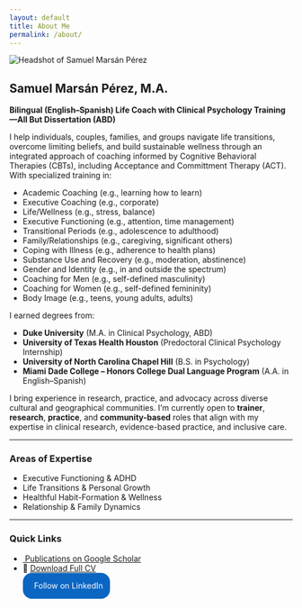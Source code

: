 ```yaml
---
layout: default
title: About Me
permalink: /about/
---
```


<img src="{{ '/assets/headshot.jpg' | relative_url }}"
     alt="Headshot of Samuel Marsán Pérez"
     class="headshot" />

## Samuel Marsán Pérez, M.A.  
**Bilingual (English–Spanish) Life Coach with Clinical Psychology Training—All But Dissertation (ABD)**

I help individuals, couples, families, and groups navigate life transitions, overcome limiting beliefs, and build sustainable wellness through an integrated approach of coaching informed by Cognitive Behavioral Therapies (CBTs), including Acceptance and Committment Therapy (ACT). With specialized training in:

- Academic Coaching (e.g., learning how to learn)
- Executive Coaching (e.g., corporate)
- Life/Wellness (e.g., stress, balance)
- Executive Functioning (e.g., attention, time management)
- Transitional Periods (e.g., adolescence to adulthood)
- Family/Relationships (e.g., caregiving, significant others)
- Coping with Illness (e.g., adherence to health plans)
- Substance Use and Recovery (e.g., moderation, abstinence)
- Gender and Identity (e.g., in and outside the spectrum)
- Coaching for Men (e.g., self-defined masculinity)
- Coaching for Women (e.g., self-defined femininity)
- Body Image (e.g., teens, young adults, adults)

I earned degrees from:

- **Duke University** (M.A. in Clinical Psychology, ABD)  
- **University of Texas Health Houston** (Predoctoral Clinical Psychology Internship)  
- **University of North Carolina Chapel Hill** (B.S. in Psychology)  
- **Miami Dade College – Honors College Dual Language Program** (A.A. in English–Spanish)

I bring experience in research, practice, and advocacy across diverse cultural and geographical communities. I’m currently open to **trainer**, **research**, **practice**, and **community-based** roles that align with my expertise in clinical research, evidence-based practice, and inclusive care.

---

### Areas of Expertise

- Executive Functioning & ADHD  
- Life Transitions & Personal Growth  
- Healthful Habit-Formation & Wellness  
- Relationship & Family Dynamics  

---

### Quick Links

<ul class="quick-links">
  <li>
    <a href="https://scholar.google.com/citations?hl=en&user=eGQIUA8AAAAJ"
       target="_blank" rel="noopener">
      <!-- Google Scholar SVG icon -->
      <img
        src="{{ '/assets/icons/google-scholar.svg' | relative_url }}"
        alt=""
        class="quick-link-icon" />
      Publications on Google Scholar
    </a>
  </li>
  <li>
    📄 <a href="/assets/Samuel_Marsan_CV_2025.pdf"
          target="_blank" rel="noopener">
      Download Full CV
    </a>
  </li>
  <style>
.libutton {
  display:inline-flex; align-items:center; justify-content:center;
  padding:7px 12px; height:32px; border-radius:16px; width:auto;
  text-decoration:none!important; color:#fff!important; background:#0A66C2;
  font-family: "SF Pro Text", Helvetica, sans-serif; font-size:14px;
}
.libutton i{ margin-right:.5rem; }
</style>
<a class="libutton"
   href="https://www.linkedin.com/comm/mynetwork/discovery-see-all?usecase=PEOPLE_FOLLOWS&amp;followMember=samuel-mars%C3%A1n-p%C3%A9rez-m-a-87961597"
   target="_blank" rel="noopener" aria-label="Follow Samuel Marsán Pérez on LinkedIn">
  <i class="fab fa-linkedin"></i> Follow on LinkedIn
</a>
</ul>
